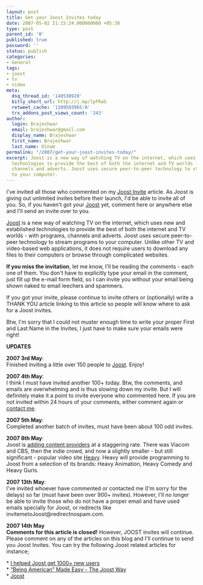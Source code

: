 ```yaml
---
layout: post
title: Get your Joost Invites today
date: 2007-05-02 21:15:24.000000000 +05:30
type: post
parent_id: '0'
published: true
password: ''
status: publish
categories:
- General
tags:
- joost
- tv
- video
meta:
  dsq_thread_id: '140538920'
  bitly_short_url: http://j.mp/lpFRaG
  retweet_cache: '1309583965:0'
  trx_addons_post_views_count: '243'
author:
  login: Brajeshwar
  email: brajeshwar@gmail.com
  display_name: Brajeshwar
  first_name: Brajeshwar
  last_name: Oinam
permalink: "/2007/get-your-joost-invites-today/"
excerpt: Joost is a new way of watching TV on the internet, which uses new and established
  technologies to provide the best of both the internet and TV worlds - with programs,
  channels and adverts. Joost uses secure peer-to-peer technology to stream programs
  to your computer.
---
```

<p><a href="http://www.joost.com/" title="Joost&trade;"></a>I've invited all those who commented on my <a href="http://www.brajeshwar.com/2007/joost/">Joost Invite</a> article. As Joost is giving out unlimited invites before their launch, I'd be able to invite all of you. So, if you haven't got your <a href="http://www.joost.com/">Joost</a> yet, comment here or anywhere else and I'll send an invite over to you.</p>
<p><a href="http://www.joost.com/">Joost</a> is a new way of watching TV on the internet, which uses new and established technologies to provide the best of both the internet and TV worlds - with programs, channels and adverts. Joost uses secure peer-to-peer technology to stream programs to your computer. Unlike other TV and video-based web applications, it does not require users to download any files to their computers or browse through complicated websites.</p>

<p><strong>If you miss the invitation</strong>, let me know, I'll be reading the comments - each one of them. You don't have to explicitly type your email in the comment, just fill up the e-mail form field, so I can invite you without your email being shown naked to email leechers and spammers.</p>
<p>If you got your invite, please continue to invite others or (optionally) write a THANK YOU article linking to this article so people will know where to ask for a Joost invites.</p>
<p>Btw, I'm sorry that I could not muster enough time to write your proper First and Last Name in the Invites, I just have to make sure your emails were right!</p>
<p><strong>UPDATES</strong></p>
<p><strong>2007 3rd May</strong>:<br />
Finished inviting a little over 150 people to <a href="http://www.joost.com/">Joost</a>. Enjoy!</p>
<p><strong>2007 4th May</strong>:<br />
I think I must have invited another 100+ today. Btw, the comments, and emails are overwhelming and is thus slowing down my invite. But I will definitely make it a point to invite everyone who commented here. If you are not invited within 24 hours of your comments, either comment again or <a href="/contact/">contact me</a>.</p>
<p><strong>2007 5th May</strong>:<br />
Completed another batch of invites, must have been about 100 odd invites.</p>
<p><strong>2007 8th May</strong>:<br />
Joost is <a href="http://mashable.com/2007/05/07/joost-heavy/">adding content providers</a> at a staggering rate. There was Viacom and CBS, then the indie crowd, and now a slightly smaller - but still significant - popular video site <a href="http://www.heavy.com/">Heavy</a>. Heavy will provide programming to Joost from a selection of its brands: Heavy Animation, Heavy Comedy and Heavy Gurls.</p>
<p><strong>2007 13th May</strong>:<br />
I've invited whoever have commented or contacted me (I'm sorry for the delays) so far (must have been over 900+ invites). <span class="codered">However, I'll no longer be able to invite those who do not have a proper email and have used emails specially for Joost, or redirects like invitemetoJoost@redirectnospam.com.</span></p>
<p><strong>2007 14th May</strong><br />
<strong>Comments for this article is closed!</strong> However, JOOST invites will continue. Please comment on any of the articles on this blog and I'll continue to send you Joost Invites. You can try the following Joost related articles for instance;</p>
<p>* <a href="http://www.brajeshwar.com/2007/i-helped-joost-get-1000-new-users/">I helped Joost get 1000+ new users</a><br />
* <a href="http://www.brajeshwar.com/2007/being-american-made-easy-the-joost-way/">&ldquo;Being American&rdquo; Made Easy - The Joost Way</a><br />
* <a href="http://www.brajeshwar.com/2007/joost/">Joost</a></p>

